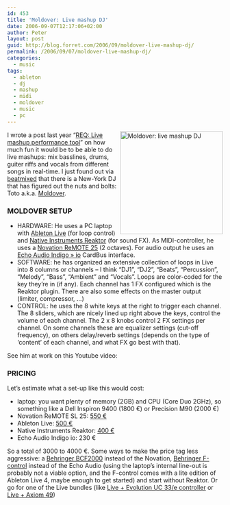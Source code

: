 ```yaml
---
id: 453
title: 'Moldover: Live mashup DJ'
date: 2006-09-07T12:17:06+02:00
author: Peter
layout: post
guid: http://blog.forret.com/2006/09/moldover-live-mashup-dj/
permalink: /2006/09/07/moldover-live-mashup-dj/
categories:
  - music
tags:
  - ableton
  - dj
  - mashup
  - midi
  - moldover
  - music
  - pc
---
```

[<img  width="240" src="http://static.flickr.com/88/236732326_a582333325_m.jpg" alt="Moldover: live mashup DJ" height="240" style="float: right" />](http://www.flickr.com/photos/pforret/236732326/ "Photo Sharing")I wrote a post last year &#8220;[REQ: Live mashup performance tool](http://blog.forret.com/2005/05/req-live-mashup-performance-tool/)&#8221; on how much fun it would be to be able to do live mashups: mix basslines, drums, guiter riffs and vocals from different songs in real-time. I just found out via [beatmixed](http://www.beatmixed.com/2006/09/05/remashing-with-ableton) that there is a New-York DJ that has figured out the nuts and bolts: Toto a.k.a. [Moldover](http://www.moldover.com/).

### MOLDOVER SETUP

  * HARDWARE: He uses a PC laptop with [Ableton Live](http://www.ableton.com/live) (for loop control) and [Native Instruments Reaktor](http://www.native-instruments.com/index.php?id=reaktor5_us) (for sound FX). As MIDI-controller, he uses a [Novation ReMOTE 25](http://www.novationmusic.com/product.asp?id=30&Type=1&bArchive=False) (2 octaves). For audio output he uses an [Echo Audio Indigo » io](http://www.echoaudio.com/Products/CardBus/IndigoIO/index.php) CardBus interface.
  * SOFTWARE: he has organized an extensive collection of loops in Live into 8 columns or channels &#8211; I think &#8220;DJ1&#8221;, &#8220;DJ2&#8221;, &#8220;Beats&#8221;, &#8220;Percussion&#8221;, &#8220;Melody&#8221;, &#8220;Bass&#8221;, &#8220;Ambient&#8221; and &#8220;Vocals&#8221;. Loops are color-coded for the key they&#8217;re in (if any). Each channel has 1 FX configured which is the Reaktor plugin. There are also some effects on the master output (limiter, compressor, &#8230;)
  * CONTROL: he uses the 8 white keys at the right to trigger each channel. The 8 sliders, which are nicely lined up right above the keys, control the volume of each channel. The 2 x 8 knobs control 2 FX settings per channel. On some channels these are equalizer settings (cut-off frequency), on others delay/reverb settings (depends on the type of &#8216;content&#8217; of each channel, and what FX go best with that).

See him at work on this Youtube video:  
<!--more-->

  


### PRICING

Let&#8217;s estimate what a set-up like this would cost:

  * laptop: you want plenty of memory (2GB) and CPU (Core Duo 2GHz), so something like a Dell Inspiron 9400 (1800 €) or Precision M90 (2000 €)
  * Novation ReMOTE SL 25: [550 €](http://www.piens.be/prices/index.lasso?id=5&a=043238)
  * Ableton Live: [500 €](http://www.ableton.com/live6-pricing)
  * Native Instruments Reaktor: [400 €](http://www.native-instruments.com/index.php?id=shopdetail_us&prid=530&backPID=1244)
  * Echo Audio Indigo io: 230 €

So a total of 3000 to 4000 €. Some ways to make the price tag less aggressive: a [Behringer BCF2000](http://www.behringer.com/BCF2000/index.cfm?lang=ENG) instead of the Novation, [Behringer F-control](http://www.behringer.com/FCA202/index.cfm?lang=ENG) instead of the Echo Audio (using the laptop&#8217;s internal line-out is probably not a viable option, and the F-control comes with a lite edition of Ableton Live 4, maybe enough to get started) and start without Reaktor. Or go for one of the Live bundles (like [Live + Evolution UC 33/e controller](http://www.ableton.com/pages/bundles/evolution_uc_33e) or [Live + Axiom 49](http://www.ableton.com/pages/bundles/m_audio_axiom_49))